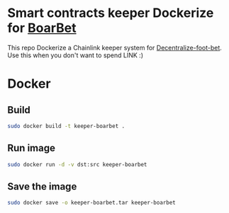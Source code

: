 # Smart contracts keeper Dockerize for [BoarBet](https://github.com/beirao/main-decentralize-foot-bet)

This repo Dockerize a Chainlink keeper system for [Decentralize-foot-bet](https://github.com/beirao/main-decentralize-foot-bet). Use this when you don't want to spend LINK :)

# Docker

## Build

```bash
sudo docker build -t keeper-boarbet .
```

## Run image

```bash
sudo docker run -d -v dst:src keeper-boarbet
```

## Save the image

```bash
sudo docker save -o keeper-boarbet.tar keeper-boarbet
```
